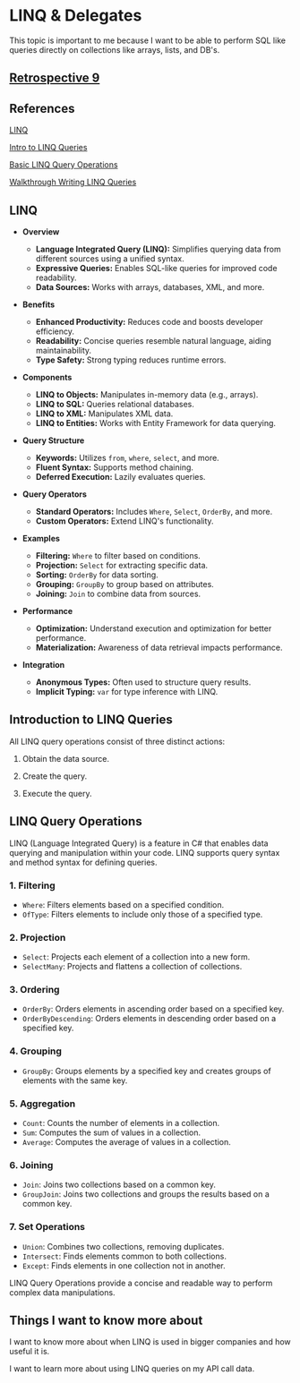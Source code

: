 # LINQ & Delegates

This topic is important to me because I want to be able to perform SQL like queries directly on collections like arrays, lists, and DB's.

## [Retrospective 9](https://connerkt.github.io/Reading-Notes/401/Class09/Retro09)

## References

[LINQ](https://docs.microsoft.com/en-us/dotnet/csharp/programming-guide/concepts/linq/)

[Intro to LINQ Queries](https://docs.microsoft.com/en-us/dotnet/csharp/programming-guide/concepts/linq/introduction-to-linq-queries)

[Basic LINQ Query Operations](https://docs.microsoft.com/en-us/dotnet/csharp/programming-guide/concepts/linq/basic-linq-query-operations)

[Walkthrough Writing LINQ Queries](https://docs.microsoft.com/en-us/dotnet/csharp/programming-guide/concepts/linq/walkthrough-writing-queries-linq)

## LINQ

- **Overview**
  - **Language Integrated Query (LINQ):** Simplifies querying data from different sources using a unified syntax.
  - **Expressive Queries:** Enables SQL-like queries for improved code readability.
  - **Data Sources:** Works with arrays, databases, XML, and more.

- **Benefits**
  - **Enhanced Productivity:** Reduces code and boosts developer efficiency.
  - **Readability:** Concise queries resemble natural language, aiding maintainability.
  - **Type Safety:** Strong typing reduces runtime errors.

- **Components**
  - **LINQ to Objects:** Manipulates in-memory data (e.g., arrays).
  - **LINQ to SQL:** Queries relational databases.
  - **LINQ to XML:** Manipulates XML data.
  - **LINQ to Entities:** Works with Entity Framework for data querying.

- **Query Structure**
  - **Keywords:** Utilizes `from`, `where`, `select`, and more.
  - **Fluent Syntax:** Supports method chaining.
  - **Deferred Execution:** Lazily evaluates queries.

- **Query Operators**
  - **Standard Operators:** Includes `Where`, `Select`, `OrderBy`, and more.
  - **Custom Operators:** Extend LINQ's functionality.

- **Examples**
  - **Filtering:** `Where` to filter based on conditions.
  - **Projection:** `Select` for extracting specific data.
  - **Sorting:** `OrderBy` for data sorting.
  - **Grouping:** `GroupBy` to group based on attributes.
  - **Joining:** `Join` to combine data from sources.

- **Performance**
  - **Optimization:** Understand execution and optimization for better performance.
  - **Materialization:** Awareness of data retrieval impacts performance.

- **Integration**
  - **Anonymous Types:** Often used to structure query results.
  - **Implicit Typing:** `var` for type inference with LINQ.

## Introduction to LINQ Queries

All LINQ query operations consist of three distinct actions:

1. Obtain the data source.

2. Create the query.

3. Execute the query.

## LINQ Query Operations

LINQ (Language Integrated Query) is a feature in C# that enables data querying and manipulation within your code. LINQ supports query syntax and method syntax for defining queries.

### 1. Filtering

- `Where`: Filters elements based on a specified condition.
- `OfType`: Filters elements to include only those of a specified type.

### 2. Projection

- `Select`: Projects each element of a collection into a new form.
- `SelectMany`: Projects and flattens a collection of collections.

### 3. Ordering

- `OrderBy`: Orders elements in ascending order based on a specified key.
- `OrderByDescending`: Orders elements in descending order based on a specified key.

### 4. Grouping

- `GroupBy`: Groups elements by a specified key and creates groups of elements with the same key.

### 5. Aggregation

- `Count`: Counts the number of elements in a collection.
- `Sum`: Computes the sum of values in a collection.
- `Average`: Computes the average of values in a collection.

### 6. Joining

- `Join`: Joins two collections based on a common key.
- `GroupJoin`: Joins two collections and groups the results based on a common key.

### 7. Set Operations

- `Union`: Combines two collections, removing duplicates.
- `Intersect`: Finds elements common to both collections.
- `Except`: Finds elements in one collection not in another.

LINQ Query Operations provide a concise and readable way to perform complex data manipulations.

## Things I want to know more about

I want to know more about when LINQ is used in bigger companies and how useful it is.

I want to learn more about using LINQ queries on my API call data.